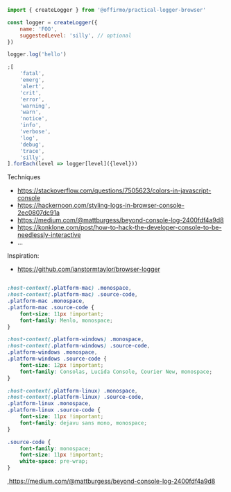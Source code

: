 

```js
import { createLogger } from '@offirmo/practical-logger-browser'

const logger = createLogger({
	name: 'FOO',
	suggestedLevel: 'silly', // optional
})

logger.log('hello')

;[
	'fatal',
	'emerg',
	'alert',
	'crit',
	'error',
	'warning',
	'warn',
	'notice',
	'info',
	'verbose',
	'log',
	'debug',
	'trace',
	'silly',
].forEach(level => logger[level]({level}))

```
Techniques
- https://stackoverflow.com/questions/7505623/colors-in-javascript-console
- https://hackernoon.com/styling-logs-in-browser-console-2ec0807dc91a
- https://medium.com/@mattburgess/beyond-console-log-2400fdf4a9d8
- https://konklone.com/post/how-to-hack-the-developer-console-to-be-needlessly-interactive
- ...

Inspiration:
- https://github.com/ianstormtaylor/browser-logger


```css

:host-context(.platform-mac) .monospace,
:host-context(.platform-mac) .source-code,
.platform-mac .monospace,
.platform-mac .source-code {
    font-size: 11px !important;
    font-family: Menlo, monospace;
}

:host-context(.platform-windows) .monospace,
:host-context(.platform-windows) .source-code,
.platform-windows .monospace,
.platform-windows .source-code {
    font-size: 12px !important;
    font-family: Consolas, Lucida Console, Courier New, monospace;
}

:host-context(.platform-linux) .monospace,
:host-context(.platform-linux) .source-code,
.platform-linux .monospace,
.platform-linux .source-code {
    font-size: 11px !important;
    font-family: dejavu sans mono, monospace;
}

.source-code {
    font-family: monospace;
    font-size: 11px !important;
    white-space: pre-wrap;
}

```
,https://medium.com/@mattburgess/beyond-console-log-2400fdf4a9d8
